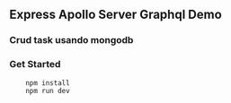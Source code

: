 ## Express Apollo Server Graphql Demo

### Crud task usando mongodb 

### Get Started

```
    npm install
    npm run dev
```